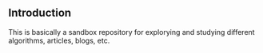 ## Introduction

This is basically a sandbox repository for explorying and studying different algorithms, articles, blogs, etc. 